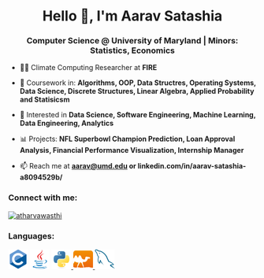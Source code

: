 <h1 align="center">Hello 👋, I'm Aarav Satashia</h1>
<h3 align="center">Computer Science @ University of Maryland | Minors: Statistics, Economics</h3>

- 👨‍💻 Climate Computing Researcher at **FIRE**
  
- 📝 Coursework in:  **Algorithms, OOP, Data Structres, Operating Systems, Data Science, Discrete Structures, Linear Algebra, Applied Probability and Statisicsm**

- 🧠 Interested in **Data Science, Software Engineering, Machine Learning, Data Engineering, Analytics**
  
- 📊 Projects: **NFL Superbowl Champion Prediction, Loan Approval Analysis, Financial Performance Visualization, Internship Manager**

- 📫 Reach me at **aarav@umd.edu or linkedin.com/in/aarav-satashia-a8094529b/**

<h3 align = "center">  </h3>
<h3 align="left">Connect with me:</h3>
<p align="left">
<a href="(https://www.linkedin.com/in/aarav-satashia-a8094529b/)" target="blank"><img align="center" src="https://raw.githubusercontent.com/rahuldkjain/github-profile-readme-generator/master/src/images/icons/Social/linked-in-alt.svg" alt="atharvawasthi" height="30" width="40" /></a>
</p>


<h3 align="left">Languages:</h3>
<p align="left"><img src="https://raw.githubusercontent.com/devicons/devicon/master/icons/c/c-original.svg" alt="c" width="40" height="40"/> <img src="https://raw.githubusercontent.com/devicons/devicon/master/icons/java/java-original.svg" alt="java" width="40" height="40"/> <a href="https://www.python.org" target="_blank" rel="noreferrer"><img src="https://raw.githubusercontent.com/devicons/devicon/master/icons/python/python-original.svg" alt="python" width="40" height="40"/><a href="https://www.mysql.com/" target="_blank" rel="noreferrer">
<a href="https://ocaml.org/" target="_blank" rel="noreferrer">
  <img src="https://raw.githubusercontent.com/devicons/devicon/master/icons/ocaml/ocaml-original.svg" alt="OCaml" width="40" height="40"/>
</a>
<a href="https://www.mysql.com/" target="_blank" rel="noreferrer">
  <img src="https://raw.githubusercontent.com/devicons/devicon/master/icons/mysql/mysql-original.svg" alt="MySQL" width="40" height="40"/>
</a>
</p>





